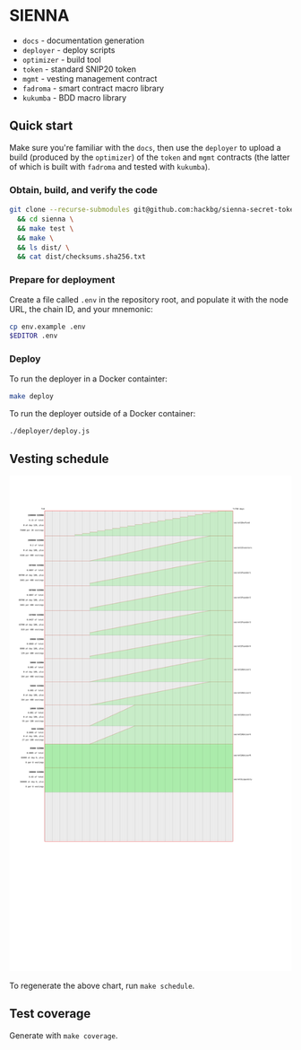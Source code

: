 # SIENNA

* `docs`      - documentation generation
* `deployer`  - deploy scripts
* `optimizer` - build tool
* `token`     - standard SNIP20 token
* `mgmt`      - vesting management contract
* `fadroma`   - smart contract macro library
* `kukumba`   - BDD macro library

## Quick start

Make sure you're familiar with the `docs`, then use the `deployer` to
upload a build (produced by the `optimizer`) of the `token` and `mgmt`
contracts (the latter of which is built with `fadroma` and tested with 
`kukumba`).

### Obtain, build, and verify the code

```sh
git clone --recurse-submodules git@github.com:hackbg/sienna-secret-token.git sienna \
  && cd sienna \
  && make test \
  && make \
  && ls dist/ \
  && cat dist/checksums.sha256.txt
```

### Prepare for deployment

Create a file called `.env` in the repository root, and populate it with
the node URL, the chain ID, and your mnemonic:

```sh
cp env.example .env
$EDITOR .env
```

### Deploy

To run the deployer in a Docker containter:
```sh
make deploy
```

To run the deployer outside of a Docker container:
```sh
./deployer/deploy.js
```

## Vesting schedule

![](docs/schedule.svg)

To regenerate the above chart, run `make schedule`.

## Test coverage

Generate with `make coverage`.
